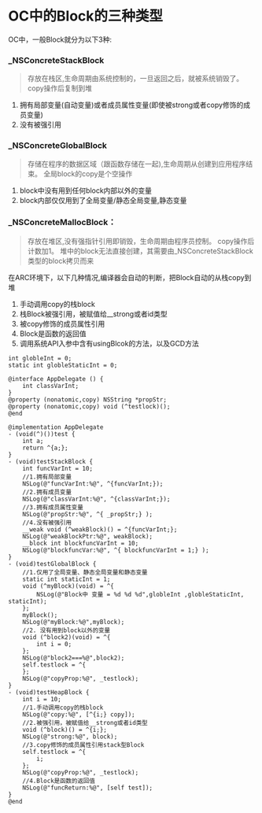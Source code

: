 # OC中的Block的三种类型

OC中，一般Block就分为以下3种:

### _NSConcreteStackBlock
>存放在栈区,生命周期由系统控制的，一旦返回之后，就被系统销毁了。
copy操作后复制到堆

1. 拥有局部变量(自动变量)或者成员属性变量(即使被strong或者copy修饰的成员变量)
2. 没有被强引用

### _NSConcreteGlobalBlock
>存储在程序的数据区域（跟函数存储在一起),生命周期从创建到应用程序结束。
全局block的copy是个空操作

1. block中没有用到任何block内部以外的变量
2. block内部仅仅用到了全局变量/静态全局变量,静态变量

### _NSConcreteMallocBlock：
>存放在堆区,没有强指针引用即销毁，生命周期由程序员控制。
copy操作后计数加1。
堆中的block无法直接创建，其需要由_NSConcreteStackBlock类型的block拷贝而来

在ARC环境下，以下几种情况,编译器会自动的判断，把Block自动的从栈copy到堆
1. 手动调用copy的栈block
2. 栈Block被强引用，被赋值给__strong或者id类型
3. 被copy修饰的成员属性引用
3. Block是函数的返回值
4. 调用系统API入参中含有usingBlcok的方法，以及GCD方法

```
int globleInt = 0;
static int globleStaticInt = 0;

@interface AppDelegate () {
    int classVarInt;
}
@property (nonatomic,copy) NSString *propStr;
@property (nonatomic,copy) void (^testlock)();
@end

@implementation AppDelegate
- (void(^)())test {
    int a;
    return ^{a;};
}
- (void)testStackBlock {
    int funcVarInt = 10;
    //1.拥有局部变量
    NSLog(@"funcVarInt:%@", ^{funcVarInt;});
    //2.拥有成员变量
    NSLog(@"classVarInt:%@", ^{classVarInt;});
    //3.拥有成员属性变量
    NSLog(@"propStr:%@", ^{ _propStr;} );
    //4.没有被强引用
    __weak void (^weakBlock)() = ^{funcVarInt;};
    NSLog(@"weakBlockPtr:%@", weakBlock);
    __block int blockfuncVarInt = 10;
    NSLog(@"blockfuncVar:%@", ^{ blockfuncVarInt = 1;} );
}
- (void)testGlobalBlock {
    //1.仅用了全局变量、静态全局变量和静态变量
    static int staticInt = 1;
    void (^myBlock)(void) = ^{
        NSLog(@"Block中 变量 = %d %d %d",globleInt ,globleStaticInt, staticInt);
    };
    myBlock();
    NSLog(@"myBlock:%@",myBlock);
    //2. 没有用到block以外的变量
    void (^block2)(void) = ^{
        int i = 0;
    };
    NSLog(@"block2===%@",block2);
    self.testlock = ^{
    };
    NSLog(@"copyProp:%@", _testlock);
}
- (void)testHeapBlock {
    int i = 10;
    //1.手动调用copy的栈block
    NSLog(@"copy:%@", [^{i;} copy]);
    //2.被强引用，被赋值给__strong或者id类型
    void (^block)() = ^{i;};
    NSLog(@"strong:%@", block);
    //3.copy修饰的成员属性引用stack型Block
    self.testlock = ^{
        i;
    };
    NSLog(@"copyProp:%@", _testlock);
    //4.Block是函数的返回值
    NSLog(@"funcReturn:%@", [self test]);
}
@end
```
